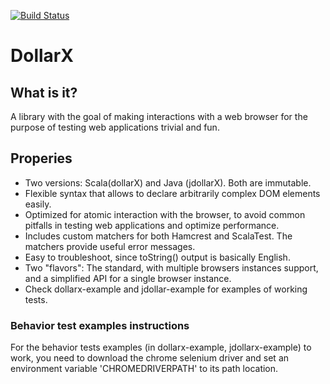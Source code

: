 [![Build Status](https://travis-ci.org/loyada/dollarx.svg?branch=master)](https://travis-ci.org/ropensci/rgbif)

# DollarX

## What is it?
A library with the goal of making interactions with a web browser for the purpose 
of testing web applications trivial and fun.

## Properies
* Two versions: Scala(dollarX) and Java (jdollarX). Both are immutable.
* Flexible syntax that allows to declare arbitrarily complex DOM elements easily.
* Optimized for atomic interaction with the browser, to avoid common pitfalls in testing web applications and optimize performance.
* Includes custom matchers for both Hamcrest and ScalaTest. The matchers provide useful error messages.
* Easy to troubleshoot, since toString() output is basically English.
* Two "flavors": The standard, with multiple browsers instances support, and a simplified API for a single browser instance.
* Check dollarx-example and jdollar-example for examples of working tests.

### Behavior test examples instructions
For the behavior tests examples (in dollarx-example, jdollarx-example) to work, you need to
download the chrome selenium driver and set an environment variable 'CHROMEDRIVERPATH' to its path location.

